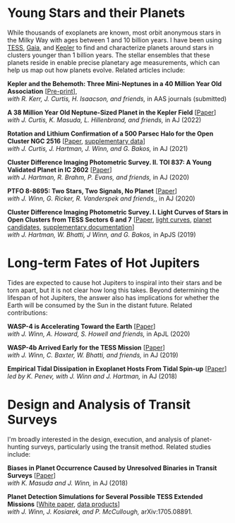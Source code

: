# Young Stars and their Planets

While thousands of exoplanets are known, most orbit anonymous stars in the
Milky Way with ages between 1 and 10 billion years.  I have been using
[TESS](https://en.wikipedia.org/wiki/Transiting_Exoplanet_Survey_Satellite),
[Gaia](https://en.wikipedia.org/wiki/Gaia_(spacecraft)), and
[Kepler](https://en.wikipedia.org/wiki/Kepler_space_telescope) to find and
characterize planets around stars in clusters younger than 1 billion years.
The stellar ensembles that these planets reside in enable precise
planetary age measurements, which can help us map out how planets evolve.
Related articles include:

**Kepler and the Behemoth: Three Mini-Neptunes in a 40 Million Year Old Association**
[[Pre-print](https://ui.adsabs.harvard.edu/abs/2022arXiv220501112B/abstract)],  
_with R. Kerr, J. Curtis, H. Isaacson, and friends,_ in AAS journals (submitted)

**A 38 Million Year Old Neptune-Sized Planet in the Kepler Field**
[[Paper](https://ui.adsabs.harvard.edu/abs/2021arXiv211214776B/abstract)]  
_with J. Curtis, K. Masuda, L. Hillenbrand, and friends,_ in AJ (2022)

**Rotation and Lithium Confirmation of a 500 Parsec Halo for the Open Cluster NGC 2516**
[[Paper](https://ui.adsabs.harvard.edu/abs/2021arXiv210708050B/abstract), [supplementary data](http://lgbouma.com/notes/)]  
_with J. Curtis, J. Hartman, J. Winn, and G. Bakos,_ in AJ (2021)

**Cluster Difference Imaging Photometric Survey. II. TOI 837: A Young Validated
  Planet in IC 2602** [[Paper](https://ui.adsabs.harvard.edu/abs/2020AJ....160..239B/abstract)]  
_with J. Hartman, R. Brahm, P. Evans, and friends,_ in AJ (2020)

**PTFO 8-8695: Two Stars, Two Signals, No Planet**
[[Paper](https://ui.adsabs.harvard.edu/abs/2020AJ....160...86B/abstract)]  
_with J. Winn, G. Ricker, R. Vanderspek and friends,_, in AJ (2020)

**Cluster Difference Imaging Photometric Survey. I. Light Curves of Stars in
  Open Clusters from TESS Sectors 6 and 7**
[[Paper](https://ui.adsabs.harvard.edu/abs/2019ApJS..245...13B/abstract),
  [light curves](http://archive.stsci.edu/hlsp/cdips),
  [planet candidates](https://exofop.ipac.caltech.edu/tess/view_ctoi.php),
  [supplementary documentation](http://lgbouma.com/notes/)]   
_with J. Hartman, W. Bhatti, J Winn, and G. Bakos,_ in ApJS (2019)

# Long-term Fates of Hot Jupiters

Tides are expected to cause hot Jupiters to inspiral into their stars and be
torn apart, but it is not clear how long this takes.  Beyond determining the
lifespan of hot Jupiters, the answer also has implications for whether the
Earth will be consumed by the Sun in the distant future.  Related
contributions:

**WASP-4 is Accelerating Toward the Earth**
[[Paper](https://ui.adsabs.harvard.edu/abs/2020ApJ...893L..29B/abstract)]   
_with J. Winn, A. Howard, S. Howell and friends,_ in ApJL (2020)

**WASP-4b Arrived Early for the TESS Mission**
[[Paper](https://ui.adsabs.harvard.edu/abs/2019AJ....157..217B/abstract)]    
_with J. Winn, C. Baxter, W. Bhatti, and friends,_ in AJ (2019)

**Empirical Tidal Dissipation in Exoplanet Hosts From Tidal Spin-up**
[[Paper](https://ui.adsabs.harvard.edu/abs/2018AJ....155..165P/abstract)]  
_led by K. Penev, with J. Winn and J. Hartman,_ in AJ (2018)

 
# Design and Analysis of Transit Surveys

I'm broadly interested in the design, execution, and analysis of planet-hunting
surveys, particularly using the transit method. Related studies include:

**Biases in Planet Occurrence Caused by Unresolved Binaries in Transit
Surveys**
[[Paper](https://ui.adsabs.harvard.edu/abs/2018AJ....155..244B/abstract)]   
_with K. Masuda and J. Winn,_ in AJ (2018)

**Planet Detection Simulations for Several Possible TESS Extended Missions**
[[White paper](https://ui.adsabs.harvard.edu/abs/2017arXiv170508891B/abstract),
  [data products](https://scholar.princeton.edu/jwinn/extended-mission-simulations)]    
_with J. Winn, J. Kosiarek, and P. McCullough,_ arXiv:1705.08891.
